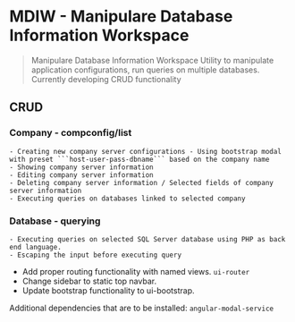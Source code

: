 # MDIW - Manipulare Database Information Workspace
>Manipulare Database Information Workspace
>Utility to manipulate application configurations, run queries on multiple databases.
>Currently developing CRUD functionality


## CRUD

### Company - compconfig/list
	- Creating new company server configurations - Using bootstrap modal with preset ```host-user-pass-dbname``` based on the company name
	- Showing company server information
	- Editing company server information
	- Deleting company server information / Selected fields of company server information
	- Executing queries on databases linked to selected company

### Database - querying
	- Executing queries on selected SQL Server database using PHP as back end language.
	- Escaping the input before executing query

- Add proper routing functionality with named views. ```ui-router```
- Change sidebar to static top navbar.
- Update bootstrap functionality to ui-bootstrap.

Additional dependencies that are to be installed:
``` angular-modal-service ```
